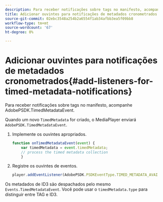 ```yaml
---
description: Para receber notificações sobre tags no manifesto, acompanhe AdobePSDK.TimedMetadataEvent.
title: Adicionar ouvintes para notificações de metadados cronometrados
source-git-commit: 02ebc3548a254b2a6554f1ab34afbb3ea5f09bb8
workflow-type: tm+mt
source-wordcount: '67'
ht-degree: 0%

---
```


# Adicionar ouvintes para notificações de metadados cronometrados{#add-listeners-for-timed-metadata-notifications}

Para receber notificações sobre tags no manifesto, acompanhe AdobePSDK.TimedMetadataEvent.

Quando um novo `TimedMetadata` for criado, o MediaPlayer enviará `AdobePSDK.TimedMetadataEvent`.

1. Implemente os ouvintes apropriados.

   ```js
   function onTimedMetadataEvent(event) { 
       var timedMetadata = event.timedMetadata; 
       // process the timed metadata collection 
       } 
   ```

1. Registre os ouvintes de eventos.

   ```js
   player.addEventListener(AdobePSDK.PSDKEventType.TIMED_METADATA_AVAILABLE, onTimedMetadataEvent);
   ```

Os metadados de ID3 são despachados pelo mesmo `Events.TimedMetadataEvent`. Você pode usar o `timedMetadata.type` para distinguir entre TAG e ID3.
